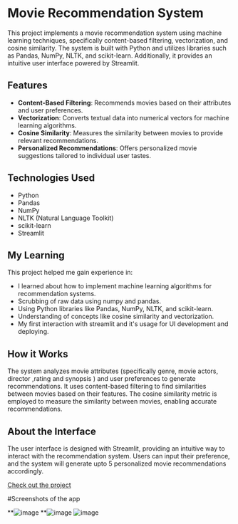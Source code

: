 # Movie Recommendation System

This project implements a movie recommendation system using machine learning techniques, specifically content-based filtering, vectorization, and cosine similarity. 
The system is built with Python and utilizes libraries such as Pandas, NumPy, NLTK, and scikit-learn. Additionally, it provides an intuitive user interface powered by Streamlit.

## Features

- **Content-Based Filtering**: Recommends movies based on their attributes and user preferences.
- **Vectorization**: Converts textual data into numerical vectors for machine learning algorithms.
- **Cosine Similarity**: Measures the similarity between movies to provide relevant recommendations.
- **Personalized Recommendations**: Offers personalized movie suggestions tailored to individual user tastes.

## Technologies Used

- Python
- Pandas
- NumPy
- NLTK (Natural Language Toolkit)
- scikit-learn
- Streamlit

## My Learning

This project helped me gain experience in:

- I learned about how to implement machine learning algorithms for recommendation systems.
- Scrubbing of raw data using numpy and pandas.
- Using Python libraries like Pandas, NumPy, NLTK, and scikit-learn.
- Understanding of concepts like cosine similarity and vectorization.
- My first interaction with streamlit and it's usage for UI development and deploying.

## How it Works

The system analyzes movie attributes (specifically genre, movie actors, director ,rating and synopsis ) and user preferences to generate recommendations. It uses content-based filtering to find similarities between movies based on their features. The cosine similarity metric is employed to measure the similarity between movies, enabling accurate recommendations.


## About the Interface

The user interface is designed with Streamlit, providing an intuitive way to interact with the recommendation system. Users can input their preference, and the 
system will generate upto 5 personalized movie recommendations accordingly.


[Check out the project](https://movie-recommendation-system-sd-rtthwzkihwsl3vfjg8khmh.streamlit.app/)

#Screenshots of the app

**![image](https://github.com/sankalp0412/movie-recommendation-system/assets/68068030/20ed7d34-055b-4cb1-ad01-7be57972c29d)
**![image](https://github.com/sankalp0412/movie-recommendation-system/assets/68068030/b9d64118-959a-459c-aadc-dc073ad8df66)
![image](https://github.com/sankalp0412/movie-recommendation-system/assets/68068030/55949420-532e-455f-8a95-a627c05dc550)


